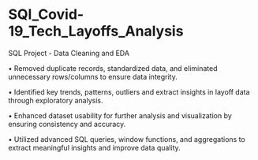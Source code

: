 # SQl_Covid-19_Tech_Layoffs_Analysis
SQL Project - Data Cleaning and EDA

•	Removed duplicate records, standardized data, and eliminated unnecessary rows/columns to ensure data integrity.

•	Identified key trends, patterns, outliers and extract insights in layoff data through exploratory analysis.

•	Enhanced dataset usability for further analysis and visualization by ensuring consistency and accuracy.

• Utilized advanced SQL queries, window functions, and aggregations to extract meaningful insights and improve data quality.

